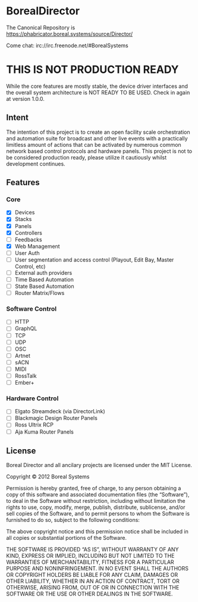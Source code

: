 # BorealDirector

The Canonical Repository is https://phabricator.boreal.systems/source/Director/

Come chat: irc://irc.freenode.net/#BorealSystems

# THIS IS NOT PRODUCTION READY
While the core features are mostly stable, the device driver interfaces and the overall system architecture is NOT READY TO BE USED. Check in again at version 1.0.0.

## Intent
The intention of this project is to create an open facility scale orchestration and automation suite for broadcast and other live events with a practically limitless amount of actions that can be activated by numerous common network based control protocols and hardware panels. This project is not to be considered production ready, please utilize it cautiously whilst development continues.

## Features
### Core
- [x] Devices
- [x] Stacks
- [x] Panels
- [x] Controllers
- [ ] Feedbacks
- [x] Web Management
- [ ] User Auth
- [ ] User segmentation and access control (Playout, Edit Bay, Master Control, etc)
- [ ] External auth providers
- [ ] Time Based Automation
- [ ] State Based Automation
- [ ] Router Matrix/Flows

### Software Control
- [ ] HTTP
- [ ] GraphQL
- [ ] TCP
- [ ] UDP
- [ ] OSC
- [ ] Artnet
- [ ] sACN
- [ ] MIDI
- [ ] RossTalk
- [ ] Ember+

### Hardware Control
- [ ] Elgato Streamdeck (via DirectorLink)
- [ ] Blackmagic Design Router Panels
- [ ] Ross Ultrix RCP
- [ ] Aja Kuma Router Panels

## License
Boreal Director and all ancilary projects are licensed under the MIT License.

Copyright © 2012 Boreal Systems

Permission is hereby granted, free of charge, to any person
obtaining a copy of this software and associated documentation
files (the “Software”), to deal in the Software without
restriction, including without limitation the rights to use,
copy, modify, merge, publish, distribute, sublicense, and/or sell
copies of the Software, and to permit persons to whom the
Software is furnished to do so, subject to the following
conditions:

The above copyright notice and this permission notice shall be
included in all copies or substantial portions of the Software.

THE SOFTWARE IS PROVIDED “AS IS”, WITHOUT WARRANTY OF ANY KIND,
EXPRESS OR IMPLIED, INCLUDING BUT NOT LIMITED TO THE WARRANTIES
OF MERCHANTABILITY, FITNESS FOR A PARTICULAR PURPOSE AND
NONINFRINGEMENT. IN NO EVENT SHALL THE AUTHORS OR COPYRIGHT
HOLDERS BE LIABLE FOR ANY CLAIM, DAMAGES OR OTHER LIABILITY,
WHETHER IN AN ACTION OF CONTRACT, TORT OR OTHERWISE, ARISING
FROM, OUT OF OR IN CONNECTION WITH THE SOFTWARE OR THE USE OR
OTHER DEALINGS IN THE SOFTWARE.
